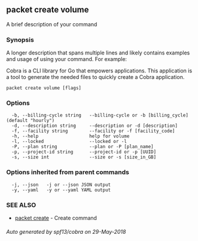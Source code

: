 ## packet create volume

A brief description of your command

### Synopsis

A longer description that spans multiple lines and likely contains examples
and usage of using your command. For example:

Cobra is a CLI library for Go that empowers applications.
This application is a tool to generate the needed files
to quickly create a Cobra application.

```
packet create volume [flags]
```

### Options

```
  -b, --billing-cycle string   --billing-cycle or -b [billing_cycle] (default "hourly")
  -d, --description string     --description or -d [description]
  -f, --facility string        --facility or -f [facility_code]
  -h, --help                   help for volume
  -l, --locked                 --locked or -l
  -P, --plan string            --plan or -P [plan_name]
  -p, --project-id string      --project-id or -p [UUID]
  -s, --size int               --size or -s [size_in_GB]
```

### Options inherited from parent commands

```
  -j, --json   -j or --json JSON output
  -y, --yaml   -y or --yaml YAML output
```

### SEE ALSO

* [packet create](packet_create.md)	 - Create command

###### Auto generated by spf13/cobra on 29-May-2018
